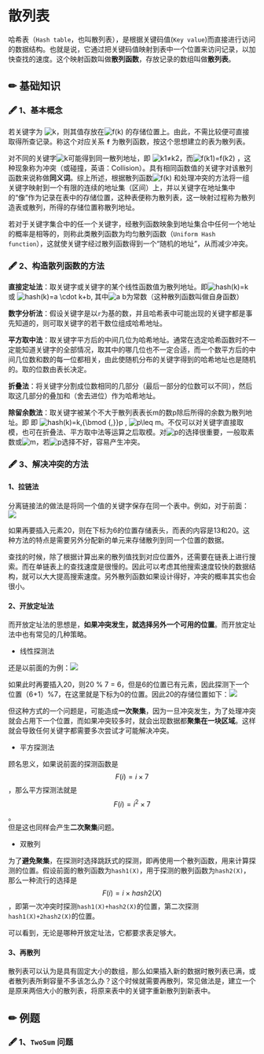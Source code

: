 # 散列表

哈希表（`Hash table`，也叫散列表），是根据关键码值\(`Key value`\)而直接进行访问的数据结构。也就是说，它通过把关键码值映射到表中一个位置来访问记录，以加快查找的速度。这个映射函数叫做**散列函数**，存放记录的数组叫做**散列表**。

## ✏ 基础知识

### 🖋 1、基本概念

若关键字为 ![k](https://math.jianshu.com/math?formula=k)，则其值存放在![f\(k\)](https://math.jianshu.com/math?formula=f%28k%29) 的存储位置上。由此，不需比较便可直接取得所查记录。称这个对应关系 **`f`** 为散列函数，按这个思想建立的表为散列表。

对不同的关键字![k](https://math.jianshu.com/math?formula=k)可能得到同一散列地址，即 ![k1&#x2260;k2](https://math.jianshu.com/math?formula=k1%E2%89%A0k2)，而![f\(k1\)=f\(k2\)](https://math.jianshu.com/math?formula=f%28k1%29%3Df%28k2%29) ，这种现象称为冲突（或碰撞，英语：Collision）。具有相同函数值的关键字对该散列函数来说称做**同义词**。综上所述，根据散列函数![f\(k\)](https://math.jianshu.com/math?formula=f%28k%29) 和处理冲突的方法将一组关键字映射到一个有限的连续的地址集（区间）上，并以关键字在地址集中的“像”作为记录在表中的存储位置，这种表便称为散列表，这一映射过程称为散列造表或散列，所得的存储位置称散列地址。

若对于关键字集合中的任一个关键字，经散列函数映象到地址集合中任何一个地址的概率是相等的，则称此类散列函数为均匀散列函数（`Uniform Hash function`），这就使关键字经过散列函数得到一个“随机的地址”，从而减少冲突。

### 🖋 2、构造散列函数的方法

**直接定址法**：取关键字或关键字的某个线性函数值为散列地址。即![hash\(k\)=k](https://math.jianshu.com/math?formula=hash%28k%29%3Dk) 或 ![hash\(k\)=a \cdot k+b](https://math.jianshu.com/math?formula=hash%28k%29%3Da%20%5Ccdot%20k%2Bb), 其中![a b](https://math.jianshu.com/math?formula=a%20b)为常数（这种散列函数叫做自身函数）

 **数字分析法**：假设关键字是以`r`为基的数，并且哈希表中可能出现的关键字都是事先知道的，则可取关键字的若干数位组成哈希地址。

 **平方取中法**：取关键字平方后的中间几位为哈希地址。通常在选定哈希函数时不一定能知道关键字的全部情况，取其中的哪几位也不一定合适，而一个数平方后的中间几位数和数的每一位都相关，由此使随机分布的关键字得到的哈希地址也是随机的。取的位数由表长决定。

 **折叠法**：将关键字分割成位数相同的几部分（最后一部分的位数可以不同），然后取这几部分的叠加和（舍去进位）作为哈希地址。

 **除留余数法**：取关键字被某个不大于散列表表长m的数p除后所得的余数为散列地址。即 即 ![hash\(k\)=k\,{\bmod {\,}}p](https://math.jianshu.com/math?formula=hash%28k%29%3Dk%5C%2C%7B%5Cbmod%20%7B%5C%2C%7D%7Dp) , ![p\leq m](https://math.jianshu.com/math?formula=p%5Cleq%20m)。不仅可以对关键字直接取模，也可在折叠法、平方取中法等运算之后取模。对![p](https://math.jianshu.com/math?formula=p)的选择很重要，一般取素数或![m](https://math.jianshu.com/math?formula=m)，若![p](https://math.jianshu.com/math?formula=p)选择不好，容易产生冲突。

### 🖋 3、解决冲突的方法

#### **1、拉链法**

分离链接法的做法是将同一个值的关键字保存在同一个表中。例如，对于前面：![](https://picb.zhimg.com/80/v2-1e86436d4dcfa68069e7b54e6bf509dc_720w.png)

如果再要插入元素20，则在下标为6的位置存储表头，而表的内容是13和20。这种方法的特点是需要另外分配新的单元来存储散列到同一个位置的数据。

查找的时候，除了根据计算出来的散列值找到对应位置外，还需要在链表上进行搜索。而在单链表上的查找速度是很慢的。因此可以考虑其他搜索速度较快的数据结构，就可以大大提高搜索速度。另外散列函数如果设计得好，冲突的概率其实也会很小。

#### 2、开放定址法

而开放定址法的思想是，**如果冲突发生，就选择另外一个可用的位置**。而开放定址法中也有常见的几种策略。

* 线性探测法

还是以前面的为例：![](https://pic1.zhimg.com/80/v2-eb2f4af3fa8ab2661fa088db9e6d93be_720w.png)

如果此时再要插入20，则20 % 7 = 6，但是6的位置已有元素，因此探测下一个位置（6+1）%7，在这里就是下标为0的位置。因此20的存储位置如下：![](https://pic3.zhimg.com/80/v2-5d6efab2fb66d73f36fb3dfa627bafd8_720w.png)

但这种方式的一个问题是，可能造成**一次聚集**，因为一旦冲突发生，为了处理冲突就会占用下一个位置，而如果冲突较多时，就会出现数据都**聚集在一块区域**。这样就会导致任何关键字都需要多次尝试才可能解决冲突。

* 平方探测法

顾名思义，如果说前面的探测函数是 $$F(i)=i\times 7$$ ，那么平方探测法就是$$F(i)=i^2\times 7$$。  
但是这也同样会产生**二次聚集**问题。

* 双散列

为了**避免聚集**，在探测时选择跳跃式的探测，即再使用一个散列函数，用来计算探测的位置。假设前面的散列函数为`hash1(X)`，用于探测的散列函数为`hash2(X)`，那么一种流行的选择是$$F(i)=i\times hash2(X)$$，即第一次冲突时探测`hash1(X)+hash2(X)`的位置，第二次探测`hash1(X)+2hash2(X)`的位置。

可以看到，无论是哪种开放定址法，它都要求表足够大。

#### **3、再散列**

散列表可以认为是具有固定大小的数组，那么如果插入新的数据时散列表已满，或者散列表所剩容量不多该怎么办？这个时候就需要再散列，常见做法是，建立一个是原来两倍大小的散列表，将原来表中的关键字重新散列到新表中。

## ✏ 例题

### 🖋 1、`TwoSum` 问题









